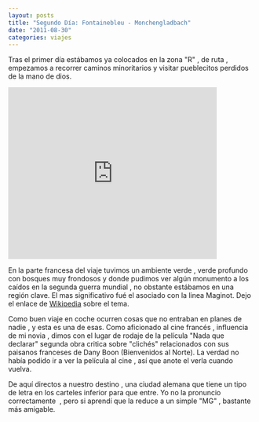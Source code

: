 ```yaml
---
layout: posts
title: "Segundo Día: Fontainebleu - Monchengladbach"
date: "2011-08-30"
categories: viajes
---
```


Tras el primer día estábamos ya colocados en la zona "R" , de ruta , empezamos a recorrer caminos minoritarios y visitar pueblecitos perdidos de la mano de dios.

<iframe src="https://maps.google.es/maps?f=d&amp;source=s_d&amp;saddr=Etap+Avon+francia&amp;daddr=M%C3%B6nchengladbach,+Alemania&amp;hl=es&amp;geocode=FRrE4gIdKIYpACHf68u5HjCsPA%3BFd0dDQMdUkxiAClpZEBMmKy4RzFQyL_His1FVA&amp;mra=prv&amp;dirflg=t&amp;sll=49.80253,4.52481&amp;sspn=3.751046,9.876709&amp;vpsrc=0&amp;ie=UTF8&amp;z=6&amp;output=embed" frameborder="0" marginwidth="0" marginheight="0" scrolling="no" width="425" height="350"></iframe>

En la parte francesa del viaje tuvimos un ambiente verde , verde profundo con bosques muy frondosos y donde pudimos ver algún monumento a los caídos en la segunda guerra mundial , no obstante estábamos en una región clave. El mas significativo fué el asociado con la linea Maginot. Dejo el enlace de [Wikipedia](https://es.wikipedia.org/wiki/L%C3%ADnea_Maginot "Linea_Maginot") sobre el tema.

Como buen viaje en coche ocurren cosas que no entraban en planes de nadie , y esta es una de esas. Como aficionado al cine francés , influencia de mi novia , dimos con el lugar de rodaje de la película "Nada que declarar" segunda obra critica sobre "clichés" relacionados con sus paisanos franceses de Dany Boon (Bienvenidos al Norte). La verdad no había podido ir a ver la película al cine , así que anote el verla cuando vuelva.

De aquí directos a nuestro destino , una ciudad alemana que tiene un tipo de letra en los carteles inferior para que entre. Yo no la pronuncio correctamente  , pero si aprendí que la reduce a un simple "MG" , bastante más amigable.
